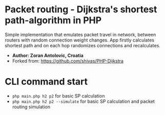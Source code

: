# Packet routing - Dijkstra's shortest path-algorithm in PHP

Simple implementation that emulates packet travel in network, between routers with random connection weight changes. App firstly calculates shortest path and on each hop randomizes connections and recalculates.

- **Author: Zoran Antolovic, Croatia**
- Forked from: https://github.com/shivas/PHP-Dijkstra


# CLI command start
- `php main.php h2 p2` for basic SP calculation
- `php main.php h2 p2 --simulate` for basic SP calculation and packet routing simulation